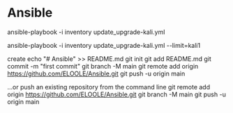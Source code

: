 # Ansible

ansible-playbook -i inventory update_upgrade-kali.yml    

ansible-playbook -i inventory update_upgrade-kali.yml --limit=kali1


create
echo "# Ansible" >> README.md
git init
git add README.md
git commit -m "first commit"
git branch -M main
git remote add origin https://github.com/ELOOLE/Ansible.git
git push -u origin main

…or push an existing repository from the command line
git remote add origin https://github.com/ELOOLE/Ansible.git
git branch -M main
git push -u origin main
